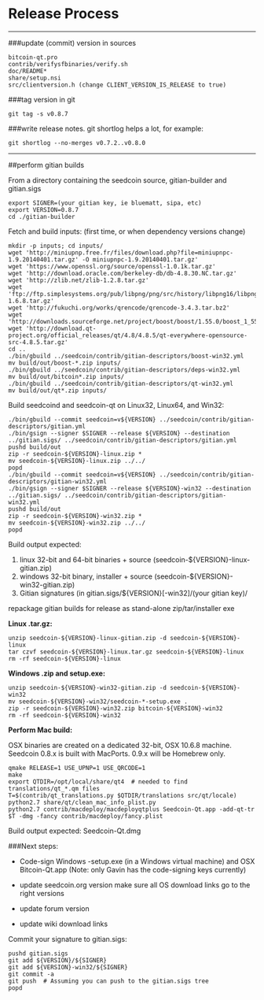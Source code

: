 Release Process
====================

* * *

###update (commit) version in sources


	bitcoin-qt.pro
	contrib/verifysfbinaries/verify.sh
	doc/README*
	share/setup.nsi
	src/clientversion.h (change CLIENT_VERSION_IS_RELEASE to true)

###tag version in git

	git tag -s v0.8.7

###write release notes. git shortlog helps a lot, for example:

	git shortlog --no-merges v0.7.2..v0.8.0

* * *

##perform gitian builds

 From a directory containing the seedcoin source, gitian-builder and gitian.sigs
  
	export SIGNER=(your gitian key, ie bluematt, sipa, etc)
	export VERSION=0.8.7
	cd ./gitian-builder

 Fetch and build inputs: (first time, or when dependency versions change)

	mkdir -p inputs; cd inputs/
	wget 'http://miniupnp.free.fr/files/download.php?file=miniupnpc-1.9.20140401.tar.gz' -O miniupnpc-1.9.20140401.tar.gz'
	wget 'https://www.openssl.org/source/openssl-1.0.1k.tar.gz'
	wget 'http://download.oracle.com/berkeley-db/db-4.8.30.NC.tar.gz'
	wget 'http://zlib.net/zlib-1.2.8.tar.gz'
	wget 'ftp://ftp.simplesystems.org/pub/libpng/png/src/history/libpng16/libpng-1.6.8.tar.gz'
	wget 'http://fukuchi.org/works/qrencode/qrencode-3.4.3.tar.bz2'
	wget 'http://downloads.sourceforge.net/project/boost/boost/1.55.0/boost_1_55_0.tar.bz2'
	wget 'http://download.qt-project.org/official_releases/qt/4.8/4.8.5/qt-everywhere-opensource-src-4.8.5.tar.gz'
	cd ..
	./bin/gbuild ../seedcoin/contrib/gitian-descriptors/boost-win32.yml
	mv build/out/boost-*.zip inputs/
	./bin/gbuild ../seedcoin/contrib/gitian-descriptors/deps-win32.yml
	mv build/out/bitcoin*.zip inputs/
	./bin/gbuild ../seedcoin/contrib/gitian-descriptors/qt-win32.yml
	mv build/out/qt*.zip inputs/

 Build seedcoind and seedcoin-qt on Linux32, Linux64, and Win32:
  
	./bin/gbuild --commit seedcoin=v${VERSION} ../seedcoin/contrib/gitian-descriptors/gitian.yml
	./bin/gsign --signer $SIGNER --release ${VERSION} --destination ../gitian.sigs/ ../seedcoin/contrib/gitian-descriptors/gitian.yml
	pushd build/out
	zip -r seedcoin-${VERSION}-linux.zip *
	mv seedcoin-${VERSION}-linux.zip ../../
	popd
	./bin/gbuild --commit seedcoin=v${VERSION} ../seedcoin/contrib/gitian-descriptors/gitian-win32.yml
	./bin/gsign --signer $SIGNER --release ${VERSION}-win32 --destination ../gitian.sigs/ ../seedcoin/contrib/gitian-descriptors/gitian-win32.yml
	pushd build/out
	zip -r seedcoin-${VERSION}-win32.zip *
	mv seedcoin-${VERSION}-win32.zip ../../
	popd

  Build output expected:

  1. linux 32-bit and 64-bit binaries + source (seedcoin-${VERSION}-linux-gitian.zip)
  2. windows 32-bit binary, installer + source (seedcoin-${VERSION}-win32-gitian.zip)
  3. Gitian signatures (in gitian.sigs/${VERSION}[-win32]/(your gitian key)/

repackage gitian builds for release as stand-alone zip/tar/installer exe

**Linux .tar.gz:**

	unzip seedcoin-${VERSION}-linux-gitian.zip -d seedcoin-${VERSION}-linux
	tar czvf seedcoin-${VERSION}-linux.tar.gz seedcoin-${VERSION}-linux
	rm -rf seedcoin-${VERSION}-linux

**Windows .zip and setup.exe:**

	unzip seedcoin-${VERSION}-win32-gitian.zip -d seedcoin-${VERSION}-win32
	mv seedcoin-${VERSION}-win32/seedcoin-*-setup.exe .
	zip -r seedcoin-${VERSION}-win32.zip bitcoin-${VERSION}-win32
	rm -rf seedcoin-${VERSION}-win32

**Perform Mac build:**

  OSX binaries are created on a dedicated 32-bit, OSX 10.6.8 machine.
  Seedcoin 0.8.x is built with MacPorts.  0.9.x will be Homebrew only.

	qmake RELEASE=1 USE_UPNP=1 USE_QRCODE=1
	make
	export QTDIR=/opt/local/share/qt4  # needed to find translations/qt_*.qm files
	T=$(contrib/qt_translations.py $QTDIR/translations src/qt/locale)
	python2.7 share/qt/clean_mac_info_plist.py
	python2.7 contrib/macdeploy/macdeployqtplus Seedcoin-Qt.app -add-qt-tr $T -dmg -fancy contrib/macdeploy/fancy.plist

 Build output expected: Seedcoin-Qt.dmg

###Next steps:

* Code-sign Windows -setup.exe (in a Windows virtual machine) and
  OSX Bitcoin-Qt.app (Note: only Gavin has the code-signing keys currently)

* update seedcoin.org version
  make sure all OS download links go to the right versions

* update forum version

* update wiki download links

Commit your signature to gitian.sigs:

	pushd gitian.sigs
	git add ${VERSION}/${SIGNER}
	git add ${VERSION}-win32/${SIGNER}
	git commit -a
	git push  # Assuming you can push to the gitian.sigs tree
	popd

